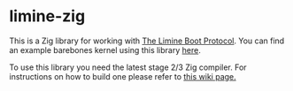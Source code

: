 # limine-zig

This is a Zig library for working with [The Limine Boot Protocol](https://github.com/limine-bootloader/limine/blob/trunk/PROTOCOL.md).
You can find an example barebones kernel using this library [here](https://github.com/limine-bootloader/limine-zig-barebones).

To use this library you need the latest stage 2/3 Zig compiler. For instructions on how to build one please refer to [this wiki page.](https://github.com/ziglang/zig/wiki/Building-Zig-From-Source)
